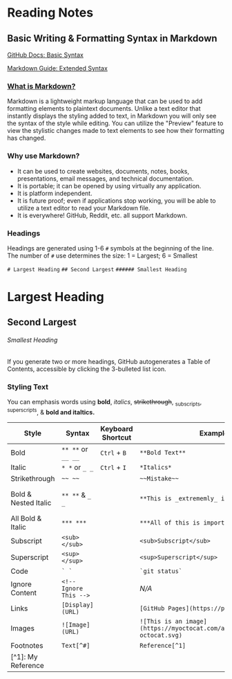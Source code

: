 # Reading Notes

## Basic Writing & Formatting Syntax in Markdown
[GitHub Docs: Basic Syntax](https://docs.github.com/en/get-started/writing-on-github/getting-started-with-writing-and-formatting-on-github/basic-writing-and-formatting-syntax)

[Markdown Guide: Extended Syntax](https://www.markdownguide.org/extended-syntax/#:~:text=for%20more%20information.-,Tables,either%20end%20of%20the%20row.)

### [What is Markdown?](https://www.markdownguide.org/getting-started/)

Markdown is a lightweight markup language that can be used to add formatting elements to plaintext documents. Unlike a text editor that instantly displays the styling added to text, in Markdown you will only see the syntax of the style while editing. You can utilize the "Preview" feature to view the stylistic changes made to text elements to see how their formatting has changed.

### Why use Markdown?

- It can be used to create websites, documents, notes, books, presentations, email messages, and technical documentation.
- It is portable; it can be opened by using virtually any application.
- It is platform independent.
- It is future proof; even if applications stop working, you will be able to utilize a text editor to read your Markdown file.
- It is everywhere! GitHub, Reddit, etc. all support Markdown.


### Headings

Headings are generated using 1-6 `#` symbols at the beginning of the line.
The number of `#` use determines the size: 1 = Largest; 6 = Smallest

`# Largest Heading`
`## Second Largest`
`###### Smallest Heading`

# Largest Heading
## Second Largest
###### Smallest Heading

If you generate two or more headings, GitHub autogenerates a Table of Contents, accessible by clicking the 3-bulleted list icon.

### Styling Text

You can emphasis words using **bold**, *italics*, ~~strikethrough~~, <sub>subscripts</sub>, <sup>superscripts</sup>, & **bold __and__ italtics.**

| Style | Syntax | Keyboard Shortcut | Example | Output |
| ---   | ---    | ---               | ---     | ---    |
| Bold  | `** **` or `__ __` | `Ctrl` + `B` | `**Bold Text**` | **Bold Text** |
| Italic | `* *` or `_ _` | `Ctrl` + `I` | `*Italics*` | *Italics* |
|Strikethrough | `~~ ~~` | | `~~Mistake~~` | ~~Mistake~~ |
| Bold & Nested Italic | `** **` & `_ _` | | `**This is _extrememly_ important**` | **This is _extremely_ important** |
| All Bold & Italic | `*** ***` | | `***All of this is important***` | ***All of this is important*** |
| Subscript | `<sub> </sub>` | | `<sub>Subscript</sub>` | <sub>Subscript</sub> |
| Superscript | `<sup> </sup>` | | `<sup>Superscript</sup>` | <sup>Superscript</sup> |
| Code | `` ` ` `` | | `` `git status` `` | `git status` |
| Ignore Content | `<!-- Ignore This -->` | | *N/A* | Content will not display |
| Links | ` [Display](URL) ` | | `[GitHub Pages](https://pages.github.com/)` | [GitHub Pages](https://pages.github.com/) |
| Images | `![Image](URL)` | | `![This is an image](https://myoctocat.com/assets/images/base-octocat.svg)` | ![This is an image](https://myoctocat.com/assets/images/base-octocat.svg) |
| Footnotes | `Text[^#]` | | `Reference[^1]` | Reference[^1].
[^1]: My Reference |
